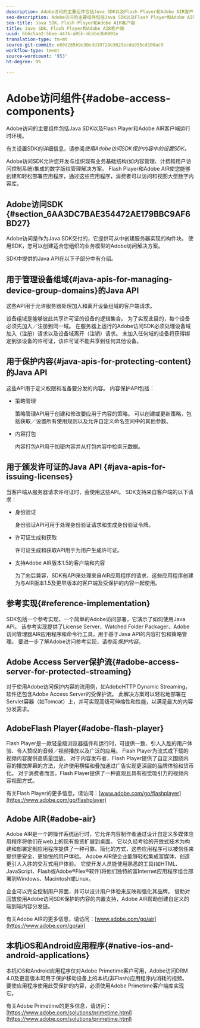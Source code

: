 ```yaml
---
description: Adobe访问的主要组件包括Java SDK以及Flash Player和Adobe AIR客户端运行时环境。
seo-description: Adobe访问的主要组件包括Java SDK以及Flash Player和Adobe AIR客户端运行时环境。
seo-title: Java SDK、Flash Player和Adobe AIR客户端
title: Java SDK、Flash Player和Adobe AIR客户端
uuid: 6b6c5aa2-56ee-4476-a05b-dcbbe3b9001e
translation-type: tm+mt
source-git-commit: e60d285b9e30cdd19728e3029ecda995cd100ac9
workflow-type: tm+mt
source-wordcount: '953'
ht-degree: 0%

---
```



# Adobe访问组件{#adobe-access-components}

Adobe访问的主要组件包括Java SDK以及Flash Player和Adobe AIR客户端运行时环境。

有关设置SDK的详细信息，请参阅&#x200B;*使用Adobe访问SDK保护内容中的设置SDK。*

Adobe访问SDK允许您开发与组织现有业务基础结构(如内容管理、计费和用户访问控制系统)集成的数字版权管理解决方案。 Flash Player和Adobe AIR使您能够创建和轻松部署应用程序，通过这些应用程序，消费者可以访问和视图大型数字内容库。

## Adobe访问SDK {#section_6AA3DC7BAE354472AE179BBC9AF6BD27}

Adobe访问是作为Java SDK交付的，它提供可从中创建服务器实现的构件块。 使用SDK，您可以创建适合您组织的业务模型的Adobe访问解决方案。

SDK中提供的Java API在以下子部分中有介绍。

## 用于管理设备组域{#java-apis-for-managing-device-group-domains}的Java API

这些API用于允许服务器处理加入和离开设备组域的客户端请求。

设备组域是能够彼此共享许可证的设备的逻辑集合。 为了实现此目的，每个设备必须先加入／注册到同一域。 在服务器上运行的Adobe访问SDK必须处理设备域加入（注册）请求以及设备域离开（注销）请求。 未加入任何域的设备将获得绑定到该设备的许可证，该许可证不能共享到任何其他设备。

## 用于保护内容{#java-apis-for-protecting-content}的Java API

这些API用于定义权限和准备要分发的内容。 内容保护API包括：

* 策略管理

   策略管理API用于创建和修改要应用于内容的策略。 可以创建或更新策略，包括获取／设置所有使用规则以及允许自定义命名空间中的其他参数。

* 内容打包

   内容打包API用于加密内容并从打包内容中检索元数据。

## 用于颁发许可证的Java API {#java-apis-for-issuing-licenses}

当客户端从服务器请求许可证时，会使用这些API。 SDK支持来自客户端的以下请求：

* 身份验证

   身份验证API可用于处理身份验证请求和生成身份验证令牌。

* 许可证生成和获取

   许可证生成和获取API用于为用户生成许可证。

* 支持Adobe AIR版本1.5的客户端和内容

   为了向后兼容，SDK有API来处理来自AIR应用程序的请求，这些应用程序创建为与AIR版本1.5及更早版本的客户端及受保护的内容一起使用。

## 参考实现{#reference-implementation}

SDK包括一个参考实现，一个简单的Adobe访问部署，它演示了如何使用Java API。 该参考实现提供了License Server、Watched Folder Packager、Adobe访问管理器AIR应用程序和命令行工具，用于基于Java API的内容打包和策略管理。 要进一步了解Adobe访问参考实现，请参阅&#x200B;*保护内容*。

## Adobe Access Server保护流{#adobe-access-server-for-protected-streaming}

对于使用Adobe访问保护内容的流用例，如AdobeHTTP Dynamic Streaming，软件还包含Adobe Access Server的受保护流。 此解决方案可以轻松地部署在Servlet容器（如Tomcat）上，并可实现高级可伸缩性和性能，以满足最大的内容分发需求。

## AdobeFlash Player{#adobe-flash-player}

Flash Player是一款轻量级浏览器插件和运行时，可提供一致、引人入胜的用户体验、令人赞叹的音频／视频播放以及广泛的应用。 Flash Player为流式或下载的视频内容提供高质量回放。 对于内容发布者，Flash Player提供了自定义围绕内容的播放屏幕的方法，允许使用横幅和叠加通过广告实现更深层的品牌体验和货币化。 对于消费者而言，Flash Player提供了一种直观且具有视觉吸引力的视频内容视图方式。

有关Flash Player的更多信息，请访问：[www.adobe.com/go/flashplayer](https://www.adobe.com/go/flashplayer)

## Adobe AIR{#adobe-air}

Adobe AIR是一个跨操作系统运行时，它允许内容制作者通过设计自定义多媒体应用程序将他们在web上的现有投资扩展到桌面。 它以久经考验的开放式技术为构建和部署定制应用程序提供了一种可靠、简化的方式，这些应用程序可以被信任来提供更安全、更愉悦的用户体验。 Adobe AIR使企业能够轻松集成富媒体，创造更引人入胜的交互式用户体验。 它使开发人员能使用熟悉的工具(如HTML、JavaScript、Flash或Adobe®Flex®软件)将他们独特的富Internet应用程序组合部署到Windows、Macintosh或Linux。

企业可以完全控制用户界面，并可以设计用户体验来反映和强化其品牌。 借助对回放使用Adobe访问SDK保护的内容的内置支持，Adobe AIR帮助创建自定义的端到端内容分发链。

有关Adobe AIR的更多信息，请访问：[www.adobe.com/go/air](https://www.adobe.com/go/air)

## 本机iOS和Android应用程序{#native-ios-and-android-applications}

本机iOS和Android应用程序仅对Adobe Primetime客户可用，Adobe访问DRM 4.0及更高版本可用于保护移动设备上的本机(非Flash)应用程序内消耗的视频。 要使应用程序使用此受保护的内容，必须使用Adobe Primetime客户端库实现它。

有关Adobe Primetime的更多信息，请访问：[https://www.adobe.com/solutions/primetime.html](https://www.adobe.com/solutions/primetime.html)